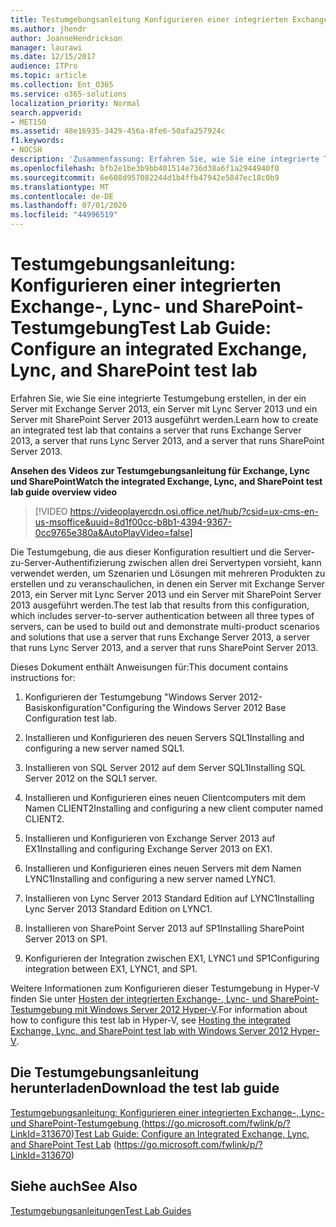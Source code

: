 ```yaml
---
title: Testumgebungsanleitung Konfigurieren einer integrierten Exchange-, Lync- und SharePoint-Testumgebung
ms.author: jhendr
author: JoanneHendrickson
manager: laurawi
ms.date: 12/15/2017
audience: ITPro
ms.topic: article
ms.collection: Ent_O365
ms.service: o365-solutions
localization_priority: Normal
search.appverid:
- MET150
ms.assetid: 48e16935-3429-456a-8fe6-50afa257924c
f1.keywords:
- NOCSH
description: 'Zusammenfassung: Erfahren Sie, wie Sie eine integrierte Testumgebung erstellen, in der ein Server mit Exchange Server 2013, ein Server mit Lync Server 2013 und ein Server mit SharePoint Server 2013 ausgeführt werden.'
ms.openlocfilehash: bfb2e1be3b9bb401514e736d38a6f1a2944940f0
ms.sourcegitcommit: 6e608d957082244d1b4ffb47942e5847ec18c0b9
ms.translationtype: MT
ms.contentlocale: de-DE
ms.lasthandoff: 07/01/2020
ms.locfileid: "44996519"
---
```

# <a name="test-lab-guide-configure-an-integrated-exchange-lync-and-sharepoint-test-lab"></a><span data-ttu-id="13369-103">Testumgebungsanleitung: Konfigurieren einer integrierten Exchange-, Lync- und SharePoint-Testumgebung</span><span class="sxs-lookup"><span data-stu-id="13369-103">Test Lab Guide: Configure an integrated Exchange, Lync, and SharePoint test lab</span></span>

 <span data-ttu-id="13369-104">Erfahren Sie, wie Sie eine integrierte Testumgebung erstellen, in der ein Server mit Exchange Server 2013, ein Server mit Lync Server 2013 und ein Server mit SharePoint Server 2013 ausgeführt werden.</span><span class="sxs-lookup"><span data-stu-id="13369-104">Learn how to create an integrated test lab that contains a server that runs Exchange Server 2013, a server that runs Lync Server 2013, and a server that runs SharePoint Server 2013.</span></span>
 
<span data-ttu-id="13369-105">**Ansehen des Videos zur Testumgebungsanleitung für Exchange, Lync und SharePoint**</span><span class="sxs-lookup"><span data-stu-id="13369-105">**Watch the integrated Exchange, Lync, and SharePoint test lab guide overview video**</span></span>

> [!VIDEO https://videoplayercdn.osi.office.net/hub/?csid=ux-cms-en-us-msoffice&uuid=8d1f00cc-b8b1-4394-9367-0cc9765e380a&AutoPlayVideo=false]
 
<span data-ttu-id="13369-106">Die Testumgebung, die aus dieser Konfiguration resultiert und die Server-zu-Server-Authentifizierung zwischen allen drei Servertypen vorsieht, kann verwendet werden, um Szenarien und Lösungen mit mehreren Produkten zu erstellen und zu veranschaulichen, in denen ein Server mit Exchange Server 2013, ein Server mit Lync Server 2013 und ein Server mit SharePoint Server 2013 ausgeführt werden.</span><span class="sxs-lookup"><span data-stu-id="13369-106">The test lab that results from this configuration, which includes server-to-server authentication between all three types of servers, can be used to build out and demonstrate multi-product scenarios and solutions that use a server that runs Exchange Server 2013, a server that runs Lync Server 2013, and a server that runs SharePoint Server 2013.</span></span>
  
<span data-ttu-id="13369-107">Dieses Dokument enthält Anweisungen für:</span><span class="sxs-lookup"><span data-stu-id="13369-107">This document contains instructions for:</span></span>
  
1. <span data-ttu-id="13369-108">Konfigurieren der Testumgebung "Windows Server 2012-Basiskonfiguration"</span><span class="sxs-lookup"><span data-stu-id="13369-108">Configuring the Windows Server 2012 Base Configuration test lab.</span></span>
    
2. <span data-ttu-id="13369-109">Installieren und Konfigurieren des neuen Servers SQL1</span><span class="sxs-lookup"><span data-stu-id="13369-109">Installing and configuring a new server named SQL1.</span></span>
    
3. <span data-ttu-id="13369-110">Installieren von SQL Server 2012 auf dem Server SQL1</span><span class="sxs-lookup"><span data-stu-id="13369-110">Installing SQL Server 2012 on the SQL1 server.</span></span>
    
4. <span data-ttu-id="13369-111">Installieren und Konfigurieren eines neuen Clientcomputers mit dem Namen CLIENT2</span><span class="sxs-lookup"><span data-stu-id="13369-111">Installing and configuring a new client computer named CLIENT2.</span></span>
    
5. <span data-ttu-id="13369-112">Installieren und Konfigurieren von Exchange Server 2013 auf EX1</span><span class="sxs-lookup"><span data-stu-id="13369-112">Installing and configuring Exchange Server 2013 on EX1.</span></span>
    
6. <span data-ttu-id="13369-113">Installieren und Konfigurieren eines neuen Servers mit dem Namen LYNC1</span><span class="sxs-lookup"><span data-stu-id="13369-113">Installing and configuring a new server named LYNC1.</span></span>
    
7. <span data-ttu-id="13369-114">Installieren von Lync Server 2013 Standard Edition auf LYNC1</span><span class="sxs-lookup"><span data-stu-id="13369-114">Installing Lync Server 2013 Standard Edition on LYNC1.</span></span>
    
8. <span data-ttu-id="13369-115">Installieren von SharePoint Server 2013 auf SP1</span><span class="sxs-lookup"><span data-stu-id="13369-115">Installing SharePoint Server 2013 on SP1.</span></span>
    
9. <span data-ttu-id="13369-116">Konfigurieren der Integration zwischen EX1, LYNC1 und SP1</span><span class="sxs-lookup"><span data-stu-id="13369-116">Configuring integration between EX1, LYNC1, and SP1.</span></span>
    
<span data-ttu-id="13369-117">Weitere Informationen zum Konfigurieren dieser Testumgebung in Hyper-V finden Sie unter [Hosten der integrierten Exchange-, Lync- und SharePoint-Testumgebung mit Windows Server 2012 Hyper-V](https://social.technet.microsoft.com/wiki/contents/articles/18483.hosting-the-integrated-exchange-lync-and-sharepoint-test-lab-with-windows-server-2012-hyper-v.aspx).</span><span class="sxs-lookup"><span data-stu-id="13369-117">For information about how to configure this test lab in Hyper-V, see [Hosting the integrated Exchange, Lync, and SharePoint test lab with Windows Server 2012 Hyper-V](https://social.technet.microsoft.com/wiki/contents/articles/18483.hosting-the-integrated-exchange-lync-and-sharepoint-test-lab-with-windows-server-2012-hyper-v.aspx).</span></span>
  
## <a name="download-the-test-lab-guide"></a><span data-ttu-id="13369-118">Die Testumgebungsanleitung herunterladen</span><span class="sxs-lookup"><span data-stu-id="13369-118">Download the test lab guide</span></span>

<span data-ttu-id="13369-119">[Testumgebungsanleitung: Konfigurieren einer integrierten Exchange-, Lync- und SharePoint-Testumgebung ](https://go.microsoft.com/fwlink/p/?LinkId=313670) (https://go.microsoft.com/fwlink/p/?LinkId=313670)</span><span class="sxs-lookup"><span data-stu-id="13369-119">[Test Lab Guide: Configure an Integrated Exchange, Lync, and SharePoint Test Lab](https://go.microsoft.com/fwlink/p/?LinkId=313670) (https://go.microsoft.com/fwlink/p/?LinkId=313670)</span></span>
  
## <a name="see-also"></a><span data-ttu-id="13369-120">Siehe auch</span><span class="sxs-lookup"><span data-stu-id="13369-120">See Also</span></span>

[<span data-ttu-id="13369-121">Testumgebungsanleitungen</span><span class="sxs-lookup"><span data-stu-id="13369-121">Test Lab Guides</span></span>](https://go.microsoft.com/fwlink/p/?LinkId=202817)




